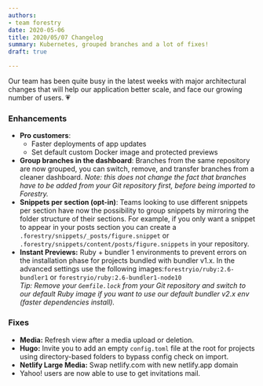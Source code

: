```yaml
---
authors:
- team forestry
date: 2020-05-06
title: 2020/05/07 Changelog
summary: Kubernetes, grouped branches and a lot of fixes!
draft: true

---
```

Our team has been quite busy in the latest weeks with major architectural changes that will help our application better scale, and face our growing number of users. 💗

### Enhancements

* **Pro customers**:
  * Faster deployments of app updates
  * Set default custom Docker image and protected previews
* **Group branches in the dashboard**: Branches from the same repository are now grouped, you can switch, remove, and transfer branches from a cleaner dashboard. _Note: this does not change the fact that branches have to be added from your Git repository first, before being imported to Forestry._
* **Snippets per section (opt-in)**: Teams looking to use different snippets per section have now the possibility to group snippets by mirroring the folder structure of their sections. For example, if you only want a snippet to appear in your posts section you can create a `.forestry/snippets/_posts/figure.snippet` or `.forestry/snippets/content/posts/figure.snippets` in your repository.
* **Instant Previews:** Ruby + bundler 1 environments to prevent errors on the installation phase for projects bundled with bundler v1.x. In the advanced settings use the following images:`forestryio/ruby:2.6-bundler1` or `forestryio/ruby:2.6-bundler1-node10`  
  _Tip: Remove your `Gemfile.lock` from your Git repository and switch to our default Ruby image if you want to use our default bundler v2.x env (faster dependencies install)._

### Fixes

* **Media:** Refresh view after a media upload or deletion.
* **Hugo:** Invite you to add an empty `config.toml` file at the root for projects using directory-based folders to bypass config check on import.
* **Netlify Large Media:** Swap netlify.com with new netlify.app domain
* Yahoo! users are now able to use to get invitations mail.
